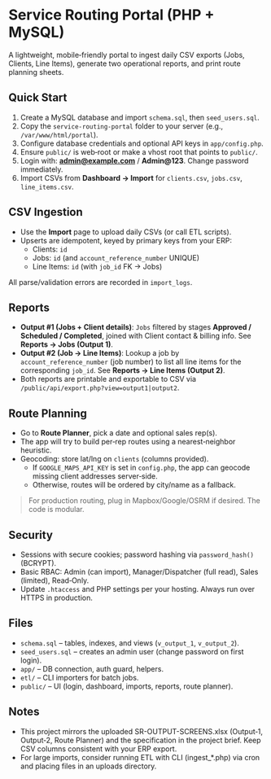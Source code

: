 # Service Routing Portal (PHP + MySQL)

A lightweight, mobile‑friendly portal to ingest daily CSV exports (Jobs, Clients, Line Items), 
generate two operational reports, and print route planning sheets.

## Quick Start

1. Create a MySQL database and import `schema.sql`, then `seed_users.sql`.
2. Copy the `service-routing-portal` folder to your server (e.g., `/var/www/html/portal`).
3. Configure database credentials and optional API keys in `app/config.php`.
4. Ensure `public/` is web‑root or make a vhost root that points to `public/`.
5. Login with: **admin@example.com** / **Admin@123**. Change password immediately.
6. Import CSVs from **Dashboard → Import** for `clients.csv`, `jobs.csv`, `line_items.csv`.

## CSV Ingestion

- Use the **Import** page to upload daily CSVs (or call ETL scripts).
- Upserts are idempotent, keyed by primary keys from your ERP:
  - Clients: `id`
  - Jobs: `id` (and `account_reference_number` UNIQUE)
  - Line Items: `id` (with `job_id` FK → Jobs)

All parse/validation errors are recorded in `import_logs`.

## Reports

- **Output #1 (Jobs + Client details)**: `Jobs` filtered by stages **Approved / Scheduled / Completed**,
  joined with Client contact & billing info. See **Reports → Jobs (Output 1)**.
- **Output #2 (Job → Line Items)**: Lookup a job by `account_reference_number` (job number) 
  to list all line items for the corresponding `job_id`. See **Reports → Line Items (Output 2)**.
- Both reports are printable and exportable to CSV via `/public/api/export.php?view=output1|output2`.

## Route Planning

- Go to **Route Planner**, pick a date and optional sales rep(s).
- The app will try to build per‑rep routes using a nearest‑neighbor heuristic.
- Geocoding: store lat/lng on `clients` (columns provided). 
  - If `GOOGLE_MAPS_API_KEY` is set in `config.php`, the app can geocode missing client addresses server‑side.
  - Otherwise, routes will be ordered by city/name as a fallback.

> For production routing, plug in Mapbox/Google/OSRM if desired. The code is modular.

## Security

- Sessions with secure cookies; password hashing via `password_hash()` (BCRYPT).
- Basic RBAC: Admin (can import), Manager/Dispatcher (full read), Sales (limited), Read‑Only.
- Update `.htaccess` and PHP settings per your hosting. Always run over HTTPS in production.

## Files

- `schema.sql` – tables, indexes, and views (`v_output_1`, `v_output_2`).
- `seed_users.sql` – creates an admin user (change password on first login).
- `app/` – DB connection, auth guard, helpers.
- `etl/` – CLI importers for batch jobs.
- `public/` – UI (login, dashboard, imports, reports, route planner).

## Notes

- This project mirrors the uploaded SR-OUTPUT-SCREENS.xlsx (Output‑1, Output‑2, Route Planner) and the 
  specification in the project brief. Keep CSV columns consistent with your ERP export.
- For large imports, consider running ETL with CLI (ingest_*.php) via cron and placing files in an uploads directory.
